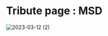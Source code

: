 # Tribute page : MSD
![2023-03-12 (2)](https://user-images.githubusercontent.com/98828838/224555827-51edb722-634f-482d-83ad-0b004a40c50d.png)

